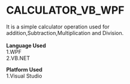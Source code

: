 # CALCULATOR_VB_WPF

It is a simple calculator operation used for addition,Subtraction,Multiplication and Division.
</BR></BR>
**Language Used**</BR>
1.WPF</BR>
2.VB.NET</BR>

**Platform Used**</BR>
1.Visual Studio
